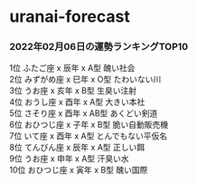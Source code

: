 # uranai-forecast

### 2022年02月06日の運勢ランキングTOP10
1位	ふたご座 x 辰年 x A型	醜い社会<br>2位	みずがめ座 x 巳年 x O型	たわいない川<br>3位	うお座 x 亥年 x B型	生臭い注射<br>4位	おうし座 x 酉年 x A型	大きい本社<br>5位	さそり座 x 酉年 x AB型	あくどい剣道<br>6位	おひつじ座 x 子年 x B型	脆い自動販売機<br>7位	いて座 x 酉年 x A型	とんでもない平仮名<br>8位	てんびん座 x 辰年 x A型	正しい餌<br>9位	うお座 x 申年 x A型	汗臭い水<br>10位	おひつじ座 x 寅年 x B型	醜い国際<br>
